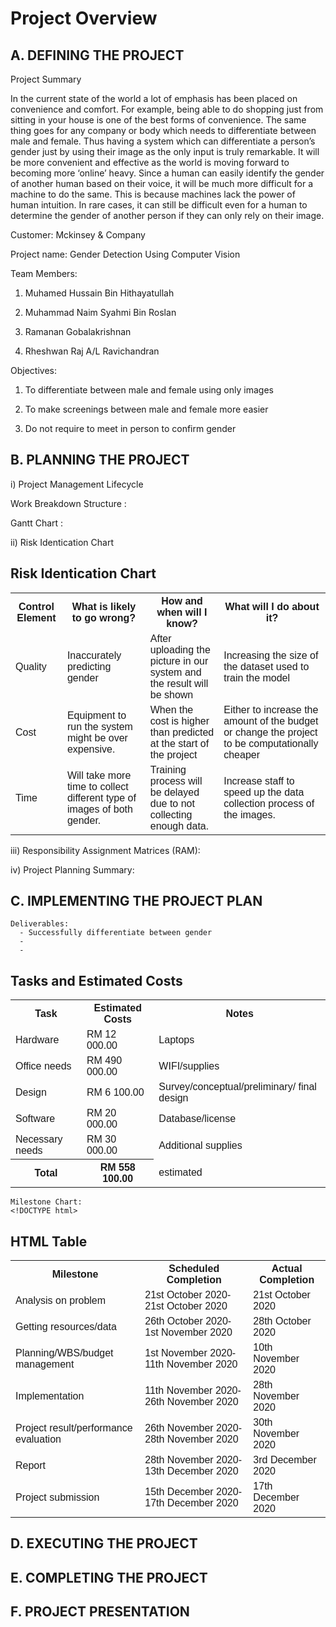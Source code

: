 # Project Overview

## A. DEFINING THE PROJECT
Project Summary

In the current state of the world a lot of emphasis has been placed on convenience and comfort. For example, being able to do shopping just from sitting in your house is one of the best forms of convenience. The same thing goes for any company or body which needs to differentiate between male and female. Thus having a system which can differentiate a person’s gender just by using their image as the only input is truly remarkable. It will be more convenient and effective as the world is moving forward to becoming more ‘online’ heavy. Since a human can easily identify the gender of another human based on their voice, it will be much more difficult for a machine to do the same. This is because machines lack the power of human intuition. In rare cases, it can still be difficult even for a human to determine the gender of another person if they can only rely on their image.

Customer: Mckinsey & Company

Project name: Gender Detection Using Computer Vision


Team Members:

1. Muhamed Hussain Bin Hithayatullah

2. Muhammad Naim Syahmi Bin Roslan

3. Ramanan Gobalakrishnan

4. Rheshwan Raj A/L Ravichandran


Objectives:

1. To differentiate between male and female using only images

2. To make screenings between male and female more easier

3. Do not require to meet in person to confirm gender

## B. PLANNING THE PROJECT

i) Project Management Lifecycle

Work Breakdown Structure :

Gantt Chart :

ii) Risk Identication Chart


</head>
<body>

<h2>Risk Identication Chart</h2>

<table>
  <tr>
    <th>Control Element</th>
    <th>What is likely to go wrong?</th>
    <th>How and when will I know?</th>
    <th>What will I do about it?</th>
  </tr>
  <tr>
    <td>Quality</td>
    <td>Inaccurately predicting gender</td>
    <td>After uploading the picture in our system and the result will be shown</td>
    <td>Increasing the size of the dataset used to train the model</td>
  </tr>
  <tr>
    <td>Cost</td>
    <td>Equipment to run the system might be over expensive.</td>
    <td>When the cost is higher than predicted at the start of the project</td>
    <td>Either to increase the amount of the budget or change the project to be computationally cheaper</td>
  </tr>
  <tr>
    <td>Time</td>
    <td>Will take more time to collect different type of images of both gender.</td>
    <td>Training process will be delayed due to not collecting enough data.</td>
    <td>Increase staff to speed up the data collection process of the images.</td>
  </tr>
  
</table>

</body>
</html>


iii)  Responsibility Assignment Matrices (RAM): 

iv) Project Planning Summary: 

## C. IMPLEMENTING THE PROJECT PLAN
    Deliverables:
      - Successfully differentiate between gender
      - 
      - 

<html>
<head>

</head>
<body>

<h2>Tasks and Estimated Costs</h2>

<table>
  <tr>
    <th>Task</th>
    <th>Estimated Costs</th>
    <th>Notes</th>
  </tr>
  <tr>
    <td>Hardware</td>
    <td>RM 12 000.00 </td>
    <td>Laptops</td>
  </tr>
  <tr>
    <td>Office needs</td>
    <td>RM 490 000.00</td>
    <td>WIFI/supplies</td>
  </tr>
  <tr>
    <td>Design</td>
    <td>RM 6 100.00</td>
    <td>Survey/conceptual/preliminary/ final design</td>
  </tr>
  <tr>
    <td>Software</td>
    <td>RM 20 000.00 </td>
    <td>Database/license</td>
  </tr>
  <tr>
    <td>Necessary needs</td>
    <td>RM 30 000.00</td>
    <td>Additional supplies </td>
  </tr>
  <tr>
    <th>Total</th>
    <th>RM 558 100.00</th>
    <td>estimated</td>
  </tr>
</table>

</body>
</html>

  
    Milestone Chart:
    <!DOCTYPE html>
<html>
<head>
<style>
table {
  font-family: arial, sans-serif;
  border-collapse: collapse;
  width: 100%;
}

td, th {
  border: 1px solid #dddddd;
  text-align: left;
  padding: 8px;
}

tr:nth-child(even) {
  background-color: #dddddd;
}
</style>
</head>
<body>

<h2>HTML Table</h2>

<table>
 
  <tr>
    <th>Milestone</th>
    <th>Scheduled Completion</th>
    <th>Actual Completion</th>
  </tr>
  <tr>
    <td>Analysis on problem</td>
    <td>21st October 2020-21st October 2020</td>
    <td>21st October 2020 </td>
  </tr>
  <tr>
    <td>Getting resources/data</td>
    <td>26th October 2020-1st November 2020</td>
    <td>28th October 2020</td>
  </tr>
  <tr>
    <td>Planning/WBS/budget management</td>
    <td>1st November 2020-11th November 2020</td>
    <td>10th November 2020</td>
  </tr>
  <tr>
    <td>Implementation</td>
    <td>11th November 2020-26th November 2020</td>
    <td>28th November 2020</td>
  </tr>
  <tr>
    <td>Project result/performance evaluation</td>
    <td>26th November 2020-28th November 2020</td>
    <td>30th November 2020</td>
  </tr>
  <tr>
    <td>Report</td>
    <td>28th November 2020-13th December 2020</td>
    <td>3rd December 2020</td>
  </tr>
  <tr>
    <td>Project submission</td>
    <td>15th December 2020-17th December 2020</td>
    <td>17th December 2020</td>
  </tr>
</table>

</body>
</html>



## D. EXECUTING THE PROJECT

## E. COMPLETING THE PROJECT

## F. PROJECT PRESENTATION
